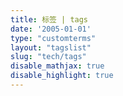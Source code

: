 ```yaml
---
title: 标签 | tags
date: '2005-01-01'
type: "customterms"
layout: "tagslist"
slug: "tech/tags"
disable_mathjax: true
disable_highlight: true
---
```


